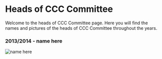 # Heads of CCC Committee

Welcome to the heads of CCC Committee page. Here you will find the names and pictures of the heads of CCC Committee throughout the years.

### 2013/2014 - name here

![name here](images/name_here.jpg)
